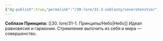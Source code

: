 ```yaml
---
{"dg-publish":true,"permalink":"/30-lore/31-3-soblazny/sovershenstvo/","tags":["незримое/соблазн"]}
---
```


**Соблазн Принципа:** [[30. lore/31-1. Принципы/Небо\|Небо]]
Идеал равновесия и гармонии. Стремление выточить из себя и мира — совершенство.